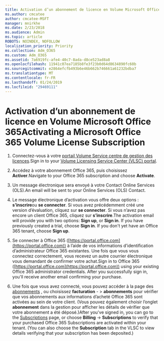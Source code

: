 ```yaml
---
title: Activation d’un abonnement de licence en Volume Microsoft Office 365
ms.author: cmcatee
author: cmcatee-MSFT
manager: mnirkhe
ms.date: 2/23/2018
ms.audience: Admin
ms.topic: article
ROBOTS: NOINDEX, NOFOLLOW
localization_priority: Priority
ms.collection: Adm_O365
ms.custom: Adm_O365
ms.assetid: 7a6919fc-afe4-40c7-8ada-d8ce523ad8a8
ms.openlocfilehash: 11941c07ea7185b8fe3f23b0d64d8634890fc60b
ms.sourcegitcommit: e2864efcfb493b6e46b662b746661a61232bdba7
ms.translationtype: MT
ms.contentlocale: fr-FR
ms.lasthandoff: 01/24/2019
ms.locfileid: "29469111"
---
```

# <a name="activating-a-microsoft-office-365-volume-license-subscription"></a><span data-ttu-id="0ac3c-102">Activation d’un abonnement de licence en Volume Microsoft Office 365</span><span class="sxs-lookup"><span data-stu-id="0ac3c-102">Activating a Microsoft Office 365 Volume License Subscription</span></span>

1. <span data-ttu-id="0ac3c-103">Connectez-vous à votre [portail Volume Service centre de gestion des licences](http://go.microsoft.com/fwlink/p/?LinkId=329762).</span><span class="sxs-lookup"><span data-stu-id="0ac3c-103">Sign in to your [Volume Licensing Service Center (VLSC) portal](http://go.microsoft.com/fwlink/p/?LinkId=329762).</span></span>
    
2. <span data-ttu-id="0ac3c-104">Accédez à votre abonnement Office 365, puis choisissez **Activer**.</span><span class="sxs-lookup"><span data-stu-id="0ac3c-104">Navigate to your Office 365 subscription and choose **Activate**.</span></span>
    
3. <span data-ttu-id="0ac3c-105">Un message électronique sera envoyé à votre Contact Online Services (OLS).</span><span class="sxs-lookup"><span data-stu-id="0ac3c-105">An email will be sent to your Online Services (OLS) Contact.</span></span>
    
4. <span data-ttu-id="0ac3c-p101">Le message électronique d’activation vous offre deux options : **s’inscrire**ou **se connecter**. Si vous avez précédemment créé une version d’évaluation, cliquez sur **se connecter**. Si vous n’avez pas encore un client Office 365, cliquez sur **s’inscrire**.</span><span class="sxs-lookup"><span data-stu-id="0ac3c-p101">The activation email will provide you with two options: **Sign up**, or **Sign in**. If you have previously created a trial, choose **Sign in**. If you don't yet have an Office 365 tenant, choose **Sign up**.</span></span>
    
5. <span data-ttu-id="0ac3c-p102">Se connecter à Office 365 ([https://portal.office.com](https://portal.office.com)) à l’aide de vos informations d’identification d’administrateur Office 365 existantes. Une fois que vous vous connectez correctement, vous recevez un autre courrier électronique vous demandant de confirmer votre achat.</span><span class="sxs-lookup"><span data-stu-id="0ac3c-p102">Sign in to Office 365 ([https://portal.office.com](https://portal.office.com)) using your existing Office 365 administrator credentials. After you successfully sign in, you'll receive another email confirming your purchase.</span></span>
    
6. <span data-ttu-id="0ac3c-p103">Une fois que vous avez connecté, vous pouvez accéder à la page des [abonnements](https://go.microsoft.com/fwlink/p/?linkid=842054) , ou choisissez **facturation**  - \> **abonnements** pour vérifier que vos abonnements aux informations d’acheté Office 365 sont activées au sein de votre client. (Vous pouvez également choisir l’onglet **abonnement** dans la gestion pour afficher les détails de vérifier que votre abonnement a été déposé.)</span><span class="sxs-lookup"><span data-stu-id="0ac3c-p103">After you've signed in, you can go to the [Subscriptions](https://go.microsoft.com/fwlink/p/?linkid=842054) page, or choose **Billing** -\> **Subscriptions** to verify that your purchased Office 365 Subscriptions are activated within your tenant. (You can also choose the **Subscription** tab in the VLSC to view details verifying that your subscription has been deposited.)</span></span> 
    

